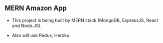 ## MERN Amazon App

- This project is being built by MERN stack (MongoDB, ExpressJS, React and Node.JS).

- Also will use Redux, Heroku
